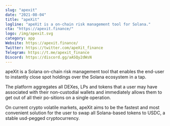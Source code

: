 ```yaml
---
slug: "apexit"
date: "2021-08-04"
title: "apeXit"
logline: "apeXit is a on-chain risk management tool for Solana."
cta: "https://apexit.finance/"
logo: /img/apexit.svg
category: app
Website: https://apexit.finance/
Twitter: https://twitter.com/apeXit_finance
Telegram: https://t.me/apexit_finance
Discord: https://discord.gg/aASQy2dWsN
---
```


apeXit is a Solana on-chain risk management tool that enables the end-user to instantly close spot holdings over the Solana ecosystem in a tap.

The platform aggregates all DEXes, LPs and tokens that a user may have associated with their non-custodial wallets and immediately allows them to get out of all their po-sitions on a single operation.    

On current crypto volatile markets, apeXit aims to be the fastest and most convenient solution for the user to swap all Solana-based tokens to USDC, a stable usd-pegged cryptocurrency.

